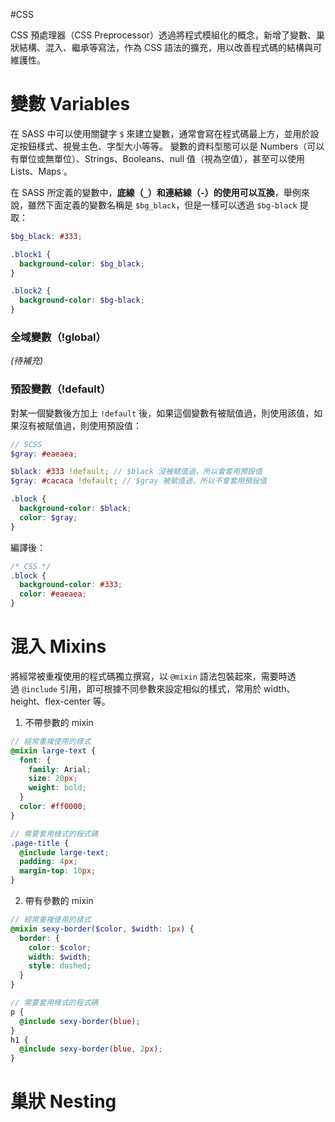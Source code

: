 #CSS 

CSS 預處理器（CSS Preprocessor）透過將程式模組化的概念，新增了變數、巢狀結構、混入、繼承等寫法，作為 CSS 語法的擴充，用以改善程式碼的結構與可維護性。
# 變數 Variables
在 SASS 中可以使用關鍵字 `$` 來建立變數，通常會寫在程式碼最上方，並用於設定按鈕樣式、視覺主色、字型大小等等。
變數的資料型態可以是 Numbers（可以有單位或無單位）、Strings、Booleans、null 值（視為空值），甚至可以使用 Lists、Maps 。

在 SASS 所定義的變數中，**底線（`_`）和連結線（`-`）的使用可以互換**，舉例來說，雖然下面定義的變數名稱是 `$bg_black`，但是一樣可以透過 `$bg-black` 提取：
```SCSS
$bg_black: #333;

.block1 {
  background-color: $bg_black;
}

.block2 {
  background-color: $bg-black;
}
```

### 全域變數（!global）
*(待補充)*

### 預設變數（!default）
對某一個變數後方加上 `!default` 後，如果這個變數有被賦值過，則使用該值，如果沒有被賦值過，則使用預設值：
```SCSS
// SCSS
$gray: #eaeaea;

$black: #333 !default; // $black 沒被賦值過，所以會套用預設值
$gray: #cacaca !default; // $gray 被賦值過，所以不會套用預設值

.block {
  background-color: $black;
  color: $gray;
}
```
編譯後：
```CSS
/* CSS */
.block {
  background-color: #333;
  color: #eaeaea;
}
```

# 混入 Mixins
將經常被重複使用的程式碼獨立撰寫，以 `@mixin` 語法包裝起來，需要時透過 `@include` 引用，即可根據不同參數來設定相似的樣式，常用於 width、height、flex-center 等。

1. 不帶參數的 mixin
```SCSS
// 經常重複使用的樣式
@mixin large-text {
  font: {
    family: Arial;
    size: 20px;
    weight: bold;
  }
  color: #ff0000;
}

// 需要套用樣式的程式碼
.page-title {
  @include large-text;
  padding: 4px;
  margin-top: 10px;
}
```

2. 帶有參數的 mixin
```SCSS
// 經常重複使用的樣式
@mixin sexy-border($color, $width: 1px) {
  border: {
    color: $color;
    width: $width;
    style: dashed;
  }
}

// 需要套用樣式的程式碼
p {
  @include sexy-border(blue);
}
h1 {
  @include sexy-border(blue, 2px);
}
```


# 巢狀 Nesting
